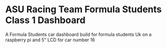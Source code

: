 # ASU Racing Team Formula Students Class 1 Dashboard

A Formula Students car dashboard build for formula students Uk on a raspberry pi and 5" LCD for car number 16
